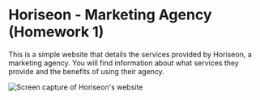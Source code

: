 # Horiseon - Marketing Agency (Homework 1)

This is a simple website that details the services provided by Horiseon, a marketing agency. You will find information about what services they provide and the benefits of using their agency.

![Screen capture of Horiseon's website](.assets/images/horiseon.png)